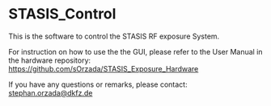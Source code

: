 # STASIS_Control

This is the software to control the STASIS RF exposure System.

For instruction on how to use the the GUI, please refer to the User Manual in the hardware repository:
https://github.com/sOrzada/STASIS_Exposure_Hardware

If you have any questions or remarks, please contact:
stephan.orzada@dkfz.de






